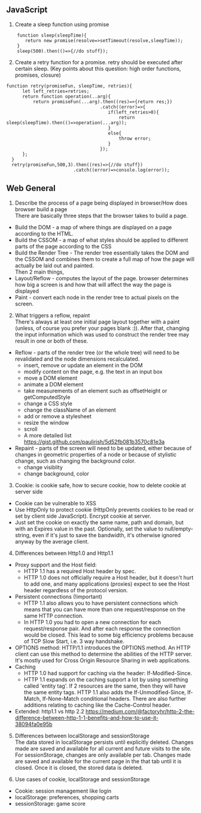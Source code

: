 ## JavaScript

1. Create a sleep function using promise  
```
    function sleep(sleepTime){  
       return new promise(resolve=>setTimeout(resolve,sleepTime));  
    }  
    sleep(500).then(()=>{//do stuff});  
```    
2. Create a retry function for a promise. retry should be executed after certain sleep. (Key points about this question: high order functions, promises, closure)  
```
function retry(promiseFun, sleepTime, retries){  
      let left_retries=retries;  
      return function operation(..arg){  
          return promiseFun(...arg).then((res)=>{return res;})  
                                   .catch((error)=>{  
                                      if(left_retries>0){  
                                          return sleep(sleepTime).then(()=>operation(...arg));  
                                      }  
                                      else{  
                                          throw error;  
                                      }  
                                   });  
      };  
  }  
  retry(promiseFun,500,3).then((res)=>{//do stuff})  
                         .catch((error)=>console.log(error));  
  ``` 
 ## Web General  
   
 1. Describe the process of a page being displayed in browser/How does browser build a page  
    There are basically three steps that the browser takes to build a page.  
  - Build the DOM - a map of where things are displayed on a page according to the HTML.   
  - Build the CSSOM - a map of what styles should be applied to different parts of the page according to the CSS  
  - Build the Render Tree - The render tree essentially takes the DOM and the CSSOM and combines them to create a full map of how the page will actually be laid out and painted.  
    Then 2 main things,
- Layout/Reflow - computes the layout of the page. browser determines how big a screen is and how that will affect the way the page is displayed  
- Paint - convert each node in the render tree to actual pixels on the screen.  
  
 2. What triggers a reflow, repaint  
    There's always at least one initial page layout together with a paint (unless, of course you prefer your pages blank :)). After that, changing the input information which was used to construct the render tree may result in one or both of these.  
- Reflow - parts of the render tree (or the whole tree) will need to be revalidated and the node dimensions recalculated. 
  - insert, remove or update an element in the DOM
  - modify content on the page, e.g. the text in an input box
  - move a DOM element
  - animate a DOM element
  - take measurements of an element such as offsetHeight or getComputedStyle
  - change a CSS style
  - change the className of an element
  - add or remove a stylesheet
  - resize the window
  - scroll
  - A more detailed list https://gist.github.com/paulirish/5d52fb081b3570c81e3a
- Repaint - parts of the screen will need to be updated, either because of changes in geometric properties of a node or because of stylistic change, such as changing the background color. 
  - change visiblity
  - change background, color
  
3. Cookie: is cookie safe, how to secure cookie, how to delete cookie at server side
- Cookie can be vulnerable to XSS
- Use HttpOnly to protect cookie (HttpOnly prevents cookies to be read or set by client side JavaScript). Encrypt cookie at server.
- Just set the cookie on exactly the same name, path and domain, but with an Expires value in the past. Optionally, set the value to null/empty-string, even if it's just to save the bandwidth, it's otherwise ignored anyway by the average client.

4. Differences between Http1.0 and Http1.1
- Proxy support and the Host field:
  - HTTP 1.1 has a required Host header by spec.
  - HTTP 1.0 does not officially require a Host header, but it doesn't hurt to add one, and many applications (proxies) expect to see the Host header regardless of the protocol version.
- Persistent connections (!important)
  - HTTP 1.1 also allows you to have persistent connections which means that you can have more than one request/response on the same HTTP connection.
  - In HTTP 1.0 you had to open a new connection for each request/response pair. And after each response the connection would be closed. This lead to some big efficiency problems because of TCP Slow Start, i.e. 3 way handshake.
- OPTIONS method: HTTP/1.1 introduces the OPTIONS method. An HTTP client can use this method to determine the abilities of the HTTP server. It's mostly used for Cross Origin Resource Sharing in web applications.
- Caching
  - HTTP 1.0 had support for caching via the header: If-Modified-Since.
  - HTTP 1.1 expands on the caching support a lot by using something called 'entity tag'. If 2 resources are the same, then they will have the same entity tags. HTTP 1.1 also adds the If-Unmodified-Since, If-Match, If-None-Match conditional headers. There are also further additions relating to caching like the Cache-Control header.
- Extended: http1.1 vs http 2.2 https://medium.com/@factoryhr/http-2-the-difference-between-http-1-1-benefits-and-how-to-use-it-38094fa0e95b
  
5. Differences between localStorage and sessionStorage  
The data stored in localStorage persists until explicitly deleted. Changes made are saved and available for all current and future visits to the site.
For sessionStorage, changes are only available per tab. Changes made are saved and available for the current page in the that tab until it is closed. Once it is closed, the stored data is deleted.

6. Use cases of cookie, localStorage and sessionStorage
- Cookie: session management like login
- localStorage: preferences, shopping carts
- sessionStorage: game score
